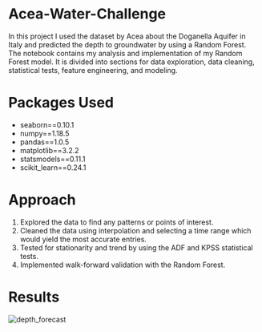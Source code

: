 # Acea-Water-Challenge

In this project I used the dataset by Acea about the Doganella Aquifer in Italy and predicted the depth to groundwater by using a Random Forest. The notebook contains my analysis and implementation of my Random Forest model. It is divided into sections for data exploration, data cleaning, statistical tests, feature engineering, and modeling.

# Packages Used

- seaborn==0.10.1
- numpy==1.18.5
- pandas==1.0.5
- matplotlib==3.2.2
- statsmodels==0.11.1
- scikit_learn==0.24.1

# Approach

1) Explored the data to find any patterns or points of interest.
2) Cleaned the data using interpolation and selecting a time range which would yield the most accurate entries. 
3) Tested for stationarity and trend by using the ADF and KPSS statistical tests.
4) Implemented walk-forward validation with the Random Forest.

# Results

![depth_forecast](https://user-images.githubusercontent.com/51835357/115314181-90342680-a129-11eb-8a80-7c9455062076.png)
